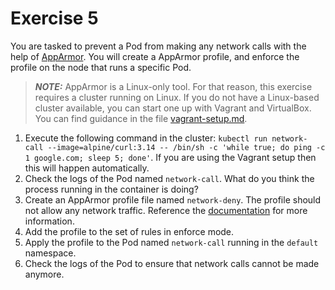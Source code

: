 # Exercise 5

You are tasked to prevent a Pod from making any network calls with the help of [AppArmor](https://apparmor.net/). You will create a AppArmor profile, and enforce the profile on the node that runs a specific Pod.

> **_NOTE:_** AppArmor is a Linux-only tool. For that reason, this exercise requires a cluster running on Linux. If you do not have a Linux-based cluster available, you can start one up with Vagrant and VirtualBox. You can find guidance in the file [vagrant-setup.md](../common/vagrant-setup.md).

1. Execute the following command in the cluster: `kubectl run network-call --image=alpine/curl:3.14 -- /bin/sh -c 'while true; do ping -c 1 google.com; sleep 5; done'`. If you are using the Vagrant setup then this will happen automatically.
2. Check the logs of the Pod named `network-call`. What do you think the process running in the container is doing?
3. Create an AppArmor profile file named `network-deny`. The profile should not allow any network traffic. Reference the [documentation](https://gitlab.com/apparmor/apparmor/-/wikis/QuickProfileLanguage) for more information.
4. Add the profile to the set of rules in enforce mode.
5. Apply the profile to the Pod named `network-call` running in the `default` namespace.
6. Check the logs of the Pod to ensure that network calls cannot be made anymore.